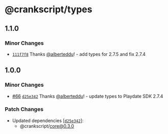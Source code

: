 # @crankscript/types

## 1.1.0

### Minor Changes

-   [`111f7f8`](https://github.com/crankscript/crankscript/commit/111f7f89dda1976bf12411ed56e62e849453abe3) Thanks [@alberteddu](https://github.com/alberteddu)! - add types for 2.7.5 and fix 2.7.4

## 1.0.0

### Minor Changes

-   [#66](https://github.com/crankscript/crankscript/pull/66) [`d25e342`](https://github.com/crankscript/crankscript/commit/d25e3427ea07c4a6c4f76931f89f2a5a2e2c7a4f) Thanks [@alberteddu](https://github.com/alberteddu)! - update types to Playdate SDK 2.7.4

### Patch Changes

-   Updated dependencies [[`d25e342`](https://github.com/crankscript/crankscript/commit/d25e3427ea07c4a6c4f76931f89f2a5a2e2c7a4f)]:
    -   @crankscript/core@0.3.0
